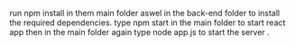 run npm install in them main folder aswel in the back-end folder to install the required dependencies. type npm start in the main folder to start react app then in the main folder again type node app.js to start the server .
